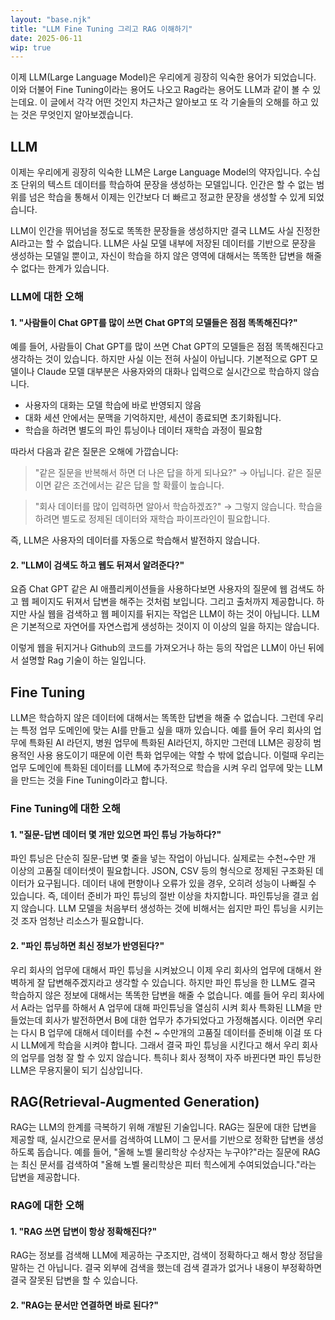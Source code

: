 ```yaml
---
layout: "base.njk"
title: "LLM Fine Tuning 그리고 RAG 이해하기"
date: 2025-06-11
wip: true
---
```



이제 LLM(Large Language Model)은 우리에게 굉장히 익숙한 용어가 되었습니다. 이와 더불어 Fine Tuning이라는 용어도 나오고 Rag라는 용어도 LLM과 같이 볼 수 있는데요. 이 글에서 각각 어떤 것인지 차근차근 알아보고 또 각 기술들의 오해를 하고 있는 것은 무엇인지 알아보겠습니다.

## LLM
이제는 우리에게 굉장히 익숙한 LLM은 Large Language Model의 약자입니다. 수십조 단위의 텍스트 데이터를 학습하여 문장을 생성하는 모델입니다. 인간은 할 수 없는 범위를 넘은 학습을 통해서 이제는 인간보다 더 빠르고 정교한 문장을 생성할 수 있게 되었습니다.

LLM이 인간을 뛰어넘을 정도로 똑똑한 문장들을 생성하지만 결국 LLM도 사실 진정한 AI라고는 할 수 없습니다. LLM은 사실 모델 내부에 저장된 데이터를 기반으로 문장을 생성하는 모델일 뿐이고, 자신이 학습을 하지 않은 영역에 대해서는 똑똑한 답변을 해줄 수 없다는 한계가 있습니다.

### LLM에 대한 오해

#### 1. "사람들이 Chat GPT를 많이 쓰면 Chat GPT의 모델들은 점점 똑똑해진다?"

예를 들어, 사람들이 Chat GPT를 많이 쓰면 Chat GPT의 모델들은 점점 똑똑해진다고 생각하는 것이 있습니다. 하지만 사실 이는 전혀 사실이 아닙니다. 기본적으로 GPT 모델이나 Claude 모델 대부분은 사용자와의 대화나 입력으로 실시간으로 학습하지 않습니다.

- 사용자의 대화는 모델 학습에 바로 반영되지 않음
- 대화 세션 안에서는 문맥을 기억하지만, 세션이 종료되면 초기화됩니다.
- 학습을 하려면 별도의 파인 튜닝이나 데이터 재학습 과정이 필요함

따라서 다음과 같은 질문은 오해에 가깝습니다:

> "같은 질문을 반복해서 하면 더 나은 답을 하게 되나요?"
> → 아닙니다. 같은 질문이면 같은 조건에서는 같은 답을 할 확률이 높습니다.

> "회사 데이터를 많이 입력하면 알아서 학습하겠죠?"
> → 그렇지 않습니다. 학습을 하려면 별도로 정제된 데이터와 재학습 파이프라인이 필요합니다.

즉, LLM은 사용자의 데이터를 자동으로 학습해서 발전하지 않습니다.

#### 2. "LLM이 검색도 하고 웹도 뒤져서 알려준다?"

요즘 Chat GPT 같은 AI 애플리케이션들을 사용하다보면 사용자의 질문에 웹 검색도 하고 웹 페이지도 뒤져서 답변을 해주는 것처럼 보입니다. 그리고 출처까지 제공합니다.
하지만 사실 웹을 검색하고 웹 페이지를 뒤지는 작업은 LLM이 하는 것이 아닙니다. LLM은 기본적으로 자연어를 자연스럽게 생성하는 것이지 이 이상의 일을 하지는 않습니다.

이렇게 웹을 뒤지거나 Github의 코드를 가져오거나 하는 등의 작업은 LLM이 아닌 뒤에서 설명할 Rag 기술이 하는 일입니다.


## Fine Tuning

LLM은 학습하지 않은 데이터에 대해서는 똑똑한 답변을 해줄 수 없습니다. 그런데 우리는 특정 업무 도메인에 맞는 AI를 만들고 싶을 때까 있습니다. 예를 들어 우리 회사의 업무에 특화된 AI 라던지, 병원 업무에 특화된 AI라던지, 하지만 그런데 LLM은 굉장히 범용적인 사용 용도이기 때문에 이런 특화 업무에는 약할 수 밖에 없습니다.
이럴때 우리는 업무 도메인에 특화된 데이터를 LLM에 추가적으로 학습을 시켜 우리 업무에 맞는 LLM을 만드는 것을 Fine Tuning이라고 합니다.


### Fine Tuning에 대한 오해

#### 1. "질문-답변 데이터 몇 개만 있으면 파인 튜닝 가능하다?"
파인 튜닝은 단순히 질문-답변 몇 줄을 넣는 작업이 아닙니다. 실제로는 수천~수만 개 이상의 고품질 데이터셋이 필요합니다.
JSON, CSV 등의 형식으로 정제된 구조화된 데이터가 요구됩니다. 데이터 내에 편향이나 오류가 있을 경우, 오히려 성능이 나빠질 수 있습니다.
즉, 데이터 준비가 파인 튜닝의 절반 이상을 차지합니다. 파인튜닝을 결코 쉽지 않습니다. LLM 모델을 처음부터 생성하는 것에 비해서는 쉽지만
파인 튜닝을 시키는 것 조자 엄청난 리소스가 필요합니다.

#### 2. "파인 튜닝하면 최신 정보가 반영된다?"

우리 회사의 업무에 대해서 파인 튜닝을 시켜놨으니 이제 우리 회사의 업무에 대해서 완벽하게 잘 답변해주겠지라고 생각할 수 있습니다. 하지만 파인 튜닝을 한 LLM도 결국 학습하지 않은 정보에 대해서는 똑똑한 답변을 해줄 수 없습니다.
예를 들어 우리 회사에서 A라는 업무를 하해서 A 업무에 대해 파인튜닝을 열심히 시켜 회사 특화된 LLM을 만들었는데 회사가 발전하면서 B에 대한 업무가 추가되었다고 가정해봅시다. 이러면 우리는 다시 B 업무에 대해서 데이터를 수천 ~ 수만개의 고품질 데이터를 준비해 이걸 또 다시 LLM에게 학습을 시켜야 합니다. 그래서 결국 파인 튜닝을 시킨다고 해서 우리 회사의 업무를 엄청 잘 할 수 있지 않습니다. 특히나 회사 정책이 자주 바뀐다면 파인 튜닝한 LLM은 무용지물이 되기 십상입니다.

## RAG(Retrieval-Augmented Generation)

RAG는 LLM의 한계를 극복하기 위해 개발된 기술입니다. RAG는 질문에 대한 답변을 제공할 때, 실시간으로 문서를 검색하여 LLM이 그 문서를 기반으로 정확한 답변을 생성하도록 돕습니다. 예를 들어, "올해 노벨 물리학상 수상자는 누구야?"라는 질문에 RAG는 최신 문서를 검색하여 "올해 노벨 물리학상은 피터 힉스에게 수여되었습니다."라는 답변을 제공합니다.

### RAG에 대한 오해

#### 1. "RAG 쓰면 답변이 항상 정확해진다?"

RAG는 정보를 검색해 LLM에 제공하는 구조지만, 검색이 정확하다고 해서 항상 정답을 말하는 건 아닙니다. 결국 외부에 검색을 했는데 검색 결과가 없거나 내용이 부정확하면 결국 잘못된 답변을 할 수 있습니다. 

#### 2. "RAG는 문서만 연결하면 바로 된다?"


